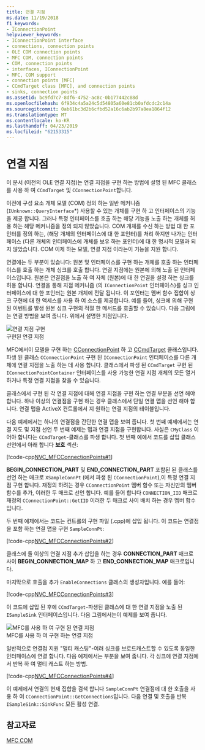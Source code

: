 ```yaml
---
title: 연결 지점
ms.date: 11/19/2018
f1_keywords:
- IConnectionPoint
helpviewer_keywords:
- IConnectionPoint interface
- connections, connection points
- OLE COM connection points
- MFC COM, connection points
- COM, connection points
- interfaces, IConnectionPoint
- MFC, COM support
- connection points [MFC]
- CCmdTarget class [MFC], and connection points
- sinks, connection points
ms.assetid: bc9fd7c7-8df6-4752-ac8c-0b177442c88d
ms.openlocfilehash: 6f934c4a5a24c5d54805a60e81cb0afdcdc2c14a
ms.sourcegitcommit: 0ab61bc3d2b6cfbd52a16c6ab2b97a8ea1864f12
ms.translationtype: MT
ms.contentlocale: ko-KR
ms.lasthandoff: 04/23/2019
ms.locfileid: "62153315"
---
```

# <a name="connection-points"></a>연결 지점

이 문서 (이전의 OLE 연결 지점)는 연결 지점을 구현 하는 방법에 설명 된 MFC 클래스를 사용 하 여 `CCmdTarget` 및 `CConnectionPoint`합니다.

이전에 구성 요소 개체 모델 (COM) 정의 하는 일반 메커니즘 (`IUnknown::QueryInterface`*) 사용할 수 있는 개체를 구현 하 고 인터페이스의 기능을 제공 합니다. 그러나 특정 인터페이스를 호출 하는 해당 기능을 노출 하는 개체를 허용 하는 해당 메커니즘을 정의 되지 않았습니다. COM 개체를 수신 하는 방법 대 한 포인터를 정의 하는, (해당 개체의 인터페이스에 대 한 포인터)를 처리 하지만 나가는 인터페이스 (다른 개체의 인터페이스에 개체를 보유 하는 포인터)에 대 한 명시적 모델과 되지 않았습니다. COM 이제 하는 모델, 연결 지점 이라는이 기능을 지원 합니다.

연결에는 두 부분이 있습니다: 원본 및 인터페이스를 구현 하는 개체를 호출 하는 인터페이스를 호출 하는 개체 싱크를 호출 합니다. 연결 지점에는 원본에 의해 노출 된 인터페이스입니다. 원본은 연결점을 노출 하 여 자체 (원본)에 대 한 연결을 설정 하는 싱크를 허용 합니다. 연결을 통해 지점 메커니즘 (의 `IConnectionPoint` 인터페이스)를 싱크 인터페이스에 대 한 포인터는 원본 개체에 전달 됩니다. 이 포인터는 멤버 함수 집합이 싱크 구현에 대 한 액세스를 사용 하 여 소스를 제공합니다. 예를 들어, 싱크에 의해 구현 된 이벤트를 발생 원본 싱크 구현의 적절 한 메서드를 호출할 수 있습니다. 다음 그림에는 연결 방법을 보여 줍니다. 위에서 설명한 지점입니다.

![연결 지점 구현](../mfc/media/vc37lh1.gif "연결 지점 구현") <br/>
구현된 연결 지점

MFC에서이 모델을 구현 하는 [CConnectionPoint](../mfc/reference/cconnectionpoint-class.md) 하 고 [CCmdTarget](../mfc/reference/ccmdtarget-class.md) 클래스입니다. 파생 된 클래스 `CConnectionPoint` 구현 된 `IConnectionPoint` 인터페이스를 다른 개체에 연결 지점을 노출 하는 데 사용 합니다. 클래스에서 파생 된 `CCmdTarget` 구현 된 `IConnectionPointContainer` 인터페이스를 사용 가능한 연결 지점 개체의 모든 열거 하거나 특정 연결 지점을 찾을 수 있습니다.

클래스에서 구현 된 각 연결 지점에 대해 연결 지점을 구현 하는 연결 부분을 선언 해야 합니다. 하나 이상의 연결점을 구현 하는 경우 클래스에서 단일 연결 맵을 선언 해야 합니다. 연결 맵을 ActiveX 컨트롤에서 지 원하는 연결 지점의 테이블입니다.

다음 예제에서는 하나의 연결점을 간단한 연결 맵을 보여 줍니다. 첫 번째 예제에서는 연결 지도 및 지점 선언 두 번째 예제는 맵과 연결 지점을 구현합니다. 사실은 `CMyClass` 이어야 합니다는 `CCmdTarget`-클래스를 파생 합니다. 첫 번째 예에서 코드를 삽입 클래스 선언에서 아래 합니다 **보호** 섹션:

[!code-cpp[NVC_MFCConnectionPoints#1](../mfc/codesnippet/cpp/connection-points_1.h)]

**BEGIN_CONNECTION_PART** 및 **END_CONNECTION_PART** 포함된 된 클래스를 선언 하는 매크로 `XSampleConnPt` (에서 파생 된 `CConnectionPoint`),이 특정 연결 지점 구현 합니다. 재정의 하려는 경우 `CConnectionPoint` 멤버 함수 또는 자신만의 멤버 함수를 추가, 이러한 두 매크로 선언 합니다. 예를 들어 합니다 `CONNECTION_IID` 매크로 재정의 `CConnectionPoint::GetIID` 이러한 두 매크로 사이 배치 하는 경우 멤버 함수입니다.

두 번째 예제에서는 코드는 컨트롤의 구현 파일 (.cpp)에 삽입 됩니다. 이 코드는 연결점을 포함 하는 연결 맵을 구현 `SampleConnPt`:

[!code-cpp[NVC_MFCConnectionPoints#2](../mfc/codesnippet/cpp/connection-points_2.cpp)]

클래스에 둘 이상의 연결 지점 추가 삽입을 하는 경우 **CONNECTION_PART** 매크로 사이 **BEGIN_CONNECTION_MAP** 하 고 **END_CONNECTION_MAP** 매크로입니다.

마지막으로 호출을 추가 `EnableConnections` 클래스의 생성자입니다. 예를 들어:

[!code-cpp[NVC_MFCConnectionPoints#3](../mfc/codesnippet/cpp/connection-points_3.cpp)]

이 코드에 삽입 된 후에 `CCmdTarget`-파생된 클래스에 대 한 연결 지점을 노출 된 `ISampleSink` 인터페이스입니다. 다음 그림에서는이 예제를 보여 줍니다.

![MFC를 사용 하 여 구현 된 연결 지점](../mfc/media/vc37lh2.gif "MFC를 사용 하 여 구현 된 연결 지점") <br/>
MFC를 사용 하 여 구현 하는 연결 지점

일반적으로 연결점 지원 "멀티 캐스팅"-여러 싱크를 브로드캐스트할 수 있도록 동일한 인터페이스에 연결 합니다. 다음 예제에서는 부분을 보여 줍니다. 각 싱크에 연결 지점에서 반복 하 여 멀티 캐스트 하는 방법.

[!code-cpp[NVC_MFCConnectionPoints#4](../mfc/codesnippet/cpp/connection-points_4.cpp)]

이 예제에서 연결의 현재 집합을 검색 합니다 `SampleConnPt` 연결점에 대 한 호출을 사용 하 여 `CConnectionPoint::GetConnections`입니다. 다음 연결 및 호출을 반복 `ISampleSink::SinkFunc` 모든 활성 연결.

## <a name="see-also"></a>참고자료

[MFC COM](../mfc/mfc-com.md)
